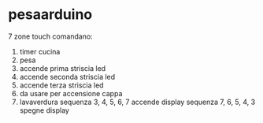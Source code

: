 # pesaarduino
7 zone touch comandano:
1. timer cucina
2. pesa
3. accende prima striscia led
4. accende seconda striscia led
5. accende terza striscia led
6. da usare per accensione cappa
7. lavaverdura
sequenza 3, 4, 5, 6, 7 accende display
sequenza 7, 6, 5, 4, 3 spegne display
